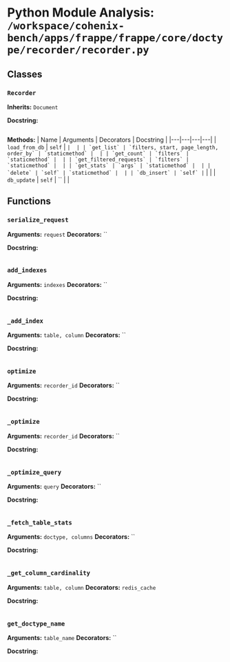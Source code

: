 # Python Module Analysis: `/workspace/cohenix-bench/apps/frappe/frappe/core/doctype/recorder/recorder.py`

## Classes

### `Recorder`
**Inherits:** `Document`


**Docstring:**
```

```

**Methods:**
| Name | Arguments | Decorators | Docstring |
|---|---|---|---|
| `load_from_db` | `self` | `` |  |
| `get_list` | `filters, start, page_length, order_by` | `staticmethod` |  |
| `get_count` | `filters` | `staticmethod` |  |
| `get_filtered_requests` | `filters` | `staticmethod` |  |
| `get_stats` | `args` | `staticmethod` |  |
| `delete` | `self` | `staticmethod` |  |
| `db_insert` | `self` | `` |  |
| `db_update` | `self` | `` |  |





## Functions

### `serialize_request`
**Arguments:** `request`
**Decorators:** ``

**Docstring:**
```

```
### `add_indexes`
**Arguments:** `indexes`
**Decorators:** ``

**Docstring:**
```

```
### `_add_index`
**Arguments:** `table, column`
**Decorators:** ``

**Docstring:**
```

```
### `optimize`
**Arguments:** `recorder_id`
**Decorators:** ``

**Docstring:**
```

```
### `_optimize`
**Arguments:** `recorder_id`
**Decorators:** ``

**Docstring:**
```

```
### `_optimize_query`
**Arguments:** `query`
**Decorators:** ``

**Docstring:**
```

```
### `_fetch_table_stats`
**Arguments:** `doctype, columns`
**Decorators:** ``

**Docstring:**
```

```
### `_get_column_cardinality`
**Arguments:** `table, column`
**Decorators:** `redis_cache`

**Docstring:**
```

```
### `get_doctype_name`
**Arguments:** `table_name`
**Decorators:** ``

**Docstring:**
```

```


